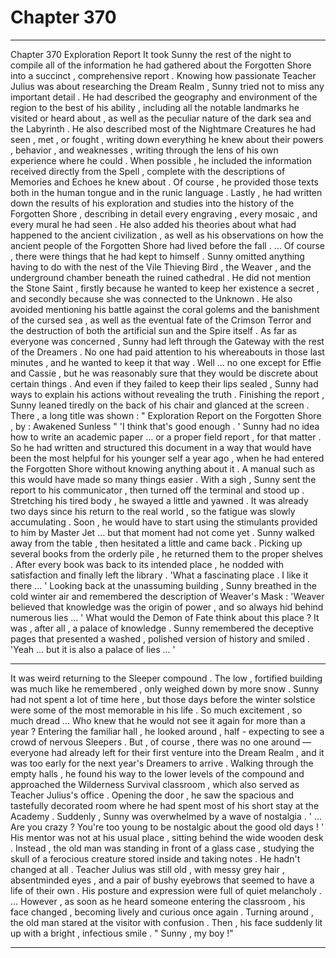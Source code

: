 
# Chapter 370


---

Chapter 370 Exploration Report
It took Sunny the rest of the night to compile all of the information he had gathered about the Forgotten Shore into a succinct , comprehensive report . Knowing how passionate Teacher Julius was about researching the Dream Realm , Sunny tried not to miss any important detail .
He had described the geography and environment of the region to the best of his ability , including all the notable landmarks he visited or heard about , as well as the peculiar nature of the dark sea and the Labyrinth . He also described most of the Nightmare Creatures he had seen , met , or fought , writing down everything he knew about their powers , behavior , and weaknesses , writing through the lens of his own experience where he could .
When possible , he included the information received directly from the Spell , complete with the descriptions of Memories and Echoes he knew about . Of course , he provided those texts both in the human tongue and in the runic language .
Lastly , he had written down the results of his exploration and studies into the history of the Forgotten Shore , describing in detail every engraving , every mosaic , and every mural he had seen . He also added his theories about what had happened to the ancient civilization , as well as his observations on how the ancient people of the Forgotten Shore had lived before the fall .
… Of course , there were things that he had kept to himself .
Sunny omitted anything having to do with the nest of the Vile Thieving Bird , the Weaver , and the underground chamber beneath the ruined cathedral . He did not mention the Stone Saint , firstly because he wanted to keep her existence a secret , and secondly because she was connected to the Unknown . He also avoided mentioning his battle against the coral golems and the banishment of the cursed sea , as well as the eventual fate of the Crimson Terror and the destruction of both the artificial sun and the Spire itself .
As far as everyone was concerned , Sunny had left through the Gateway with the rest of the Dreamers . No one had paid attention to his whereabouts in those last minutes , and he wanted to keep it that way . Well … no one except for Effie and Cassie , but he was reasonably sure that they would be discrete about certain things .
And even if they failed to keep their lips sealed , Sunny had ways to explain his actions without revealing the truth .
Finishing the report , Sunny leaned tiredly on the back of his chair and glanced at the screen . There , a long title was shown :
" Exploration Report on the Forgotten Shore , by : Awakened Sunless "
'I think that's good enough . '
Sunny had no idea how to write an academic paper … or a proper field report , for that matter . So he had written and structured this document in a way that would have been the most helpful for his younger self a year ago , when he had entered the Forgotten Shore without knowing anything about it .
A manual such as this would have made so many things easier .
With a sigh , Sunny sent the report to his communicator , then turned off the terminal and stood up .
Stretching his tired body , he swayed a little and yawned . It was already two days since his return to the real world , so the fatigue was slowly accumulating . Soon , he would have to start using the stimulants provided to him by Master Jet … but that moment had not come yet .
Sunny walked away from the table , then hesitated a little and came back . Picking up several books from the orderly pile , he returned them to the proper shelves .
After every book was back to its intended place , he nodded with satisfaction and finally left the library .
'What a fascinating place . I like it there … '
Looking back at the unassuming building , Sunny breathed in the cold winter air and remembered the description of Weaver's Mask :
'Weaver believed that knowledge was the origin of power , and so always hid behind numerous lies … '
What would the Demon of Fate think about this place ? It was , after all , a palace of knowledge .
Sunny remembered the deceptive pages that presented a washed , polished version of history and smiled .
'Yeah … but it is also a palace of lies ... '
***
It was weird returning to the Sleeper compound . The low , fortified building was much like he remembered , only weighed down by more snow . Sunny had not spent a lot of time here , but those days before the winter solstice were some of the most memorable in his life .
So much excitement , so much dread …
Who knew that he would not see it again for more than a year ?
Entering the familiar hall , he looked around , half - expecting to see a crowd of nervous Sleepers . But , of course , there was no one around — everyone had already left for their first venture into the Dream Realm , and it was too early for the next year's Dreamers to arrive .
Walking through the empty halls , he found his way to the lower levels of the compound and approached the Wilderness Survival classroom , which also served as Teacher Julius's office . Opening the door , he saw the spacious and tastefully decorated room where he had spent most of his short stay at the Academy . Suddenly , Sunny was overwhelmed by a wave of nostalgia .
' ... Are you crazy ? You're too young to be nostalgic about the good old days ! '
His mentor was not at his usual place , sitting behind the wide wooden desk . Instead , the old man was standing in front of a glass case , studying the skull of a ferocious creature stored inside and taking notes .
He hadn't changed at all . Teacher Julius was still old , with messy grey hair , absentminded eyes , and a pair of bushy eyebrows that seemed to have a life of their own . His posture and expression were full of quiet melancholy .
… However , as soon as he heard someone entering the classroom , his face changed , becoming lively and curious once again .
Turning around , the old man stared at the visitor with confusion . Then , his face suddenly lit up with a bright , infectious smile .
" Sunny , my boy !"

---

